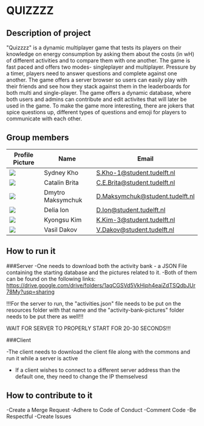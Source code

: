 # QUIZZZZ

## Description of project

"Quizzzz" is a dynamic multiplayer game that tests its players on their knowledge on energy
consumption by asking them about the costs (in wH) of different activities and to
compare them with one another. The game is fast paced and offers two modes- singleplayer
and multiplayer. Pressure by a timer, players need to answer questions and complete against one
another. The game offers a server browser so users can easily play with their
friends and see how they stack against them in the leaderboards for both multi and single-player.
The game offers a dynamic database, where both users and admins can contribute and edit activites
that will later be used in the game. To make the game more interesting, there
are jokers that spice questions up, different types of questions and emoji for players
to communicate with each other.

## Group members

| Profile Picture | Name | Email |
|---|---|---|
| ![](https://gitlab.ewi.tudelft.nl/uploads/-/system/user/avatar/4666/avatar.png?width=60) | Sydney Kho | S.Kho-1@student.tudelft.nl |
| ![](https://secure.gravatar.com/avatar/f3d199f18895d0c2188f01199fa92ff4?s=50&d=identicon) | Catalin Brita | C.E.Brita@student.tudelft.nl |
| ![](https://gitlab.ewi.tudelft.nl/uploads/-/system/user/avatar/4921/avatar.png?width=60) | Dmytro Maksymchuk | D.Maksymchuk@student.tudelft.nl |
| ![](https://secure.gravatar.com/avatar/c3a52ddf3021f1a714a449611cd3a299?s=50&d=identicon) | Delia Ion | D.Ion@student.tudelft.nl |
| ![](https://secure.gravatar.com/avatar/266d477b6157ee4714cf0f8fdd533f48?s=50&d=identicon) | Kyongsu Kim | K.Kim-3@student.tudelft.nl |
| ![](https://gitlab.ewi.tudelft.nl/uploads/-/system/user/avatar/4970/avatar.png?width=60) | Vasil Dakov | V.Dakov@student.tudelft.nl |


## How to run it

###Server
-One needs to download both the activity bank - a JSON File containing the starting
database and the pictures related to it.
-Both of them can be found on the following links:
https://drive.google.com/drive/folders/1aqCGSVd5VkHiph4eaiZdTSQdbJUr78My?usp=sharing

!!!For the server to run, the "activities.json" file needs to be put on the
resources folder with that name and the "activity-bank-pictures" folder needs to be put
there as well!!!

WAIT FOR SERVER TO PROPERLY START FOR 20-30 SECONDS!!!

###Client

-The client needs to download the client file along with the commons and run it while
a server is active
- If a client wishes to connect to a different server address than
the default one, they need to change the IP themselvesd

## How to contribute to it

-Create a Merge Request
-Adhere to Code of Conduct
-Comment Code
-Be Respectful
-Create Issues